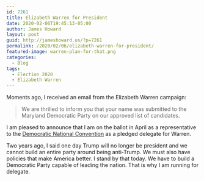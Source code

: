 ```yaml
---
id: 7261
title: Elizabeth Warren for President
date: 2020-02-06T19:45:13-05:00
author: James Howard
layout: post
guid: http://jameshoward.us/?p=7261
permalink: /2020/02/06/elizabeth-warren-for-president/
featured-image: warren-plan-for-that.png
categories:
  - Blog
tags:
  - Election 2020
  - Elizabeth Warren
---
```

Moments ago, I received an email from the Elizabeth Warren campaign:

> We are thrilled to inform you that your name was submitted to the
Maryland Democratic Party on our approved list of candidates.

I am pleased to announce that I am on the ballot in April as a
representative to the [Democratic National
Convention](https://www.demconvention.com/) as a pledged delegate
for Warren.

Two years ago, I said one day Trump will no longer be president and
we cannot build an entire party around being anti-Trump. We must
also have policies that make America better. I stand by that today.
We have to build a Democratic Party capable of leading the nation.
That is why I am running for delegate.
